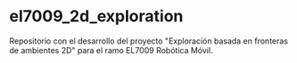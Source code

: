 # el7009_2d_exploration
Repositorio con el desarrollo del proyecto "Exploración basada en fronteras de ambientes 2D" para el ramo EL7009 Robótica Móvil.
